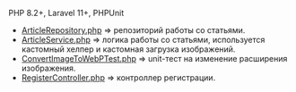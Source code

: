 PHP 8.2+, Laravel 11+, PHPUnit
* [ArticleRepository.php](./ArticleRepository.php) => репозиторий работы со статьями.
* [ArticleService.php](./ArticleService.php) => логика работы со статьями, используется кастомный хелпер и кастомная загрузка изображений.
* [ConvertImageToWebPTest.php](./ConvertImageToWebPTest.php) => unit-тест на изменение расширения изображения.
* [RegisterController.php](./RegisterController.php) => контроллер регистрации.
